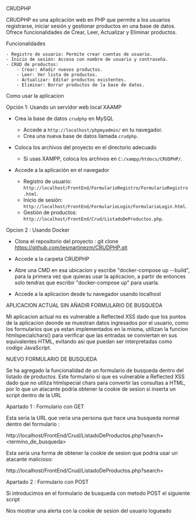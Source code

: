 CRUDPHP

CRUDPHP es una aplicación web en PHP que permite a los usuarios registrarse, iniciar sesión y gestionar productos en una base de datos. Ofrece funcionalidades de Crear, Leer, Actualizar y Eliminar productos.

Funcionalidades

    - Registro de usuario: Permite crear cuentas de usuario.
    - Inicio de sesión: Acceso con nombre de usuario y contraseña.
    - CRUD de productos:
        - Crear: Añadir nuevos productos.
        - Leer: Ver lista de productos.
        - Actualizar: Editar productos existentes.
        - Eliminar: Borrar productos de la base de datos.

Como usar la aplicacion

Opción 1: Usando un servidor web local XAAMP

- Crea la base de datos `crudphp` en MySQL
   - Accede a `http://localhost/phpmyadmin/` en tu navegador.
   - Crea una nueva base de datos llamada `crudphp`.

- Coloca los archivos del proyecto en el directorio adecuado
   - Si usas XAMPP, coloca los archivos en `C:/xampp/htdocs/CRUDPHP/`.

- Accede a la aplicación en el navegador
   - Registro de usuario: `http://localhost/FrontEnd/FormularioRegistro/FormularioRegistro.html`.
   - Inicio de sesión: `http://localhost/FrontEnd/FormularioLogin/FormularioLogin.html`.
   - Gestión de productos: `http://localhost/FrontEnd/Crud/ListadoDeProductos.php`.


Opcion 2 : Usando Docker

- Clona el repositorio del proyecto : git clone https://github.com/iesmartinezm/CRUDPHP.git

- Accede a la carpeta CRUDPHP

- Abre una CMD en esa ubicacion y escribe "docker-compose up --build", para la primera vez que quieras usar la aplicacion, a partir de entonces solo tendras que escribir "docker-compose up" para usarla.

- Accede a la aplicacion desde tu navegador usando localhost


APLICACION ACTUAL SIN AÑADIR FORMULARIO DE BUSQUEDA

Mi aplicacion actual no es vulnerable a Reflected XSS dado que los puntos de la aplicacion deonde se muestran datos ingresados por el usuario, como los formularios que ya estan implementados en la misma, utilizan la funcion htmlspecialchars() para verificar que las entradas se conviertan en sus equivalentes HTML, evitando asi que puedan ser interpretadas como codigo JavaScript. 


NUEVO FORMULARIO DE BUSQUEDA

Se ha agregado la funcionalidad de un formulario de busqueda dentro del listado de productos.
Este formulario si que es vulnerable a Reflected XSS dado que no utiliza htmlspecial chars para convertir las consultas a HTML, por lo que un atacante podria obtener la cookie de sesion si inserta un script dentro de la URL

Apartado 1 : Formulario con GET

Esta seria la URL que veria una persona que hace una busqueda normal dentro del formulario : 

http://localhost/FrontEnd/Crud/ListadoDeProductos.php?search=<termino_de_busqueda>

Esta seria una forma de obtener la cookie de sesion que podria usar un atacante malicioso: 

http://localhost/FrontEnd/Crud/ListadoDeProductos.php?search=<script>alert(document.cookie);</script>


Apartado 2 : Formulario con POST

Si introducimos en el formulario de busqueda con metodo POST el siguiente script

<script>alert(document.cookie);</script>

Nos mostrar una alerta con la cookie de sesion del usuario logueado


